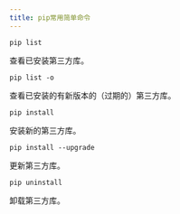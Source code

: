 ```yaml
---
title: pip常用简单命令
---
```


```
pip list
```

查看已安装第三方库。

```
pip list -o
```

查看已安装的有新版本的（过期的）第三方库。

```
pip install
```

安装新的第三方库。

```
pip install --upgrade
```

更新第三方库。

```
pip uninstall
```

卸载第三方库。